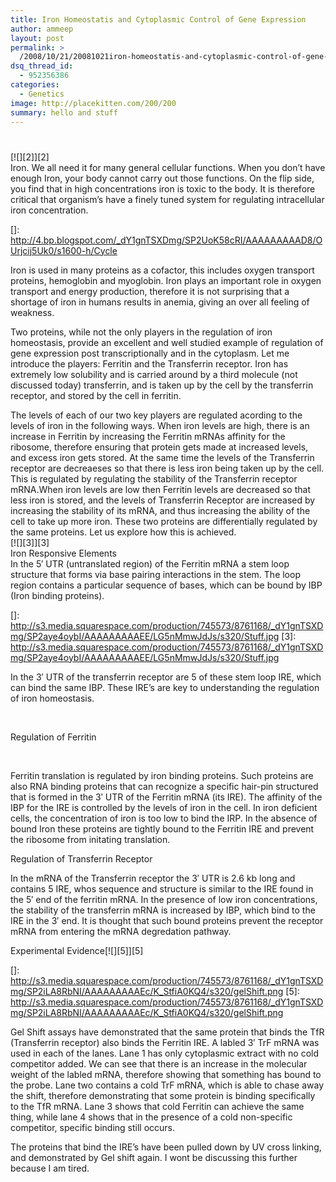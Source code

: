 ```yaml
---
title: Iron Homeostatis and Cytoplasmic Control of Gene Expression
author: ammeep
layout: post
permalink: >
  /2008/10/21/20081021iron-homeostatis-and-cytoplasmic-control-of-gene-expression-html/
dsq_thread_id:
  - 952356386
categories:
  - Genetics
image: http://placekitten.com/200/200
summary: hello and stuff
---
```

# 

[![][2]][2]  
Iron. We all need it for many general cellular functions. When you don’t have enough Iron, your body cannot carry out those functions. On the flip side, you find that in high concentrations iron is toxic to the body. It is therefore critical that organism’s have a finely tuned system for regulating intracellular iron concentration.

 []: http://4.bp.blogspot.com/_dY1gnTSXDmg/SP2UoK58cRI/AAAAAAAAAD8/OUrjcij5Uk0/s1600-h/Cycle

Iron is used in many proteins as a cofactor, this includes oxygen transport proteins, hemoglobin and myoglobin. Iron plays an important role in oxygen transport and energy production, therefore it is not surprising that a shortage of iron in humans results in anemia, giving an over all feeling of weakness.

Two proteins, while not the only players in the regulation of iron homeostasis, provide an excellent and well studied example of regulation of gene expression post transcriptionally and in the cytoplasm. Let me introduce the players: Ferritin and the Transferrin receptor. Iron has extremely low solubility and is carried around by a third molecule (not discussed today) transferrin, and is taken up by the cell by the transferrin receptor, and stored by the cell in ferritin.

The levels of each of our two key players are regulated acording to the levels of iron in the following ways. When iron levels are high, there is an increase in Ferritin by increasing the Ferritin mRNAs affinity for the ribosome, therefore ensuring that protein gets made at increased levels, and excess iron gets stored. At the same time the levels of the Transferrin receptor are decreaeses so that there is less iron being taken up by the cell. This is regulated by regulating the stability of the Transferrin receptor mRNA.When iron levels are low then Ferritin levels are decreased so that less iron is stored, and the levels of Transferrin Receptor are increased by increasing the stability of its mRNA, and thus increasing the ability of the cell to take up more iron. These two proteins are differentially regulated by the same proteins. Let us explore how this is achieved.  
[![][3]][3]  
Iron Responsive Elements  
In the 5′ UTR (untranslated region) of the Ferritin mRNA a stem loop structure that forms via base pairing interactions in the stem. The loop region contains a particular sequence of bases, which can be bound by IBP (Iron binding proteins).

 []: http://s3.media.squarespace.com/production/745573/8761168/_dY1gnTSXDmg/SP2aye4oybI/AAAAAAAAAEE/LG5nMmwJdJs/s320/Stuff.jpg
 [3]: http://s3.media.squarespace.com/production/745573/8761168/_dY1gnTSXDmg/SP2aye4oybI/AAAAAAAAAEE/LG5nMmwJdJs/s320/Stuff.jpg

In the 3′ UTR of the transferrin receptor are 5 of these stem loop IRE, which can bind the same IBP. These IRE’s are key to understanding the regulation of iron homeostasis.

 



Regulation of Ferritin

 

Ferritin translation is regulated by iron binding proteins. Such proteins are also RNA binding proteins that can recognize a specific hair-pin structured that is formed in the 3′ UTR of the Ferritin mRNA (its IRE). The affinity of the IBP for the IRE is controlled by the levels of iron in the cell. In iron deficient cells, the concentration of iron is too low to bind the IRP. In the absence of bound Iron these proteins are tightly bound to the Ferritin IRE and prevent the ribosome from initating translation.

Regulation of Transferrin Receptor

In the mRNA of the Transferrin receptor the 3′ UTR is 2.6 kb long and contains 5 IRE, whos sequence and structure is similar to the IRE found in the 5′ end of the ferritin mRNA. In the presence of low iron concentrations, the stability of the transferrin mRNA is increased by IBP, which bind to the IRE in the 3′ end. It is thought that such bound proteins prevent the receptor mRNA from entering the mRNA degredation pathway.

Experimental Evidence[![][5]][5]

 []: http://s3.media.squarespace.com/production/745573/8761168/_dY1gnTSXDmg/SP2iLA8RbNI/AAAAAAAAAEc/K_StfiA0KQ4/s320/gelShift.png
 [5]: http://s3.media.squarespace.com/production/745573/8761168/_dY1gnTSXDmg/SP2iLA8RbNI/AAAAAAAAAEc/K_StfiA0KQ4/s320/gelShift.png

Gel Shift assays have demonstrated that the same protein that binds the TfR (Transferrin receptor) also binds the Ferritin IRE. A labled 3′ TrF mRNA was used in each of the lanes. Lane 1 has only cytoplasmic extract with no cold competitor added. We can see that there is an increase in the molecular weight of the labled mRNA, therefore showing that something has bound to the probe. Lane two contains a cold TrF mRNA, which is able to chase away the shift, therefore demonstrating that some protein is binding specifically to the TfR mRNA. Lane 3 shows that cold Ferritin can achieve the same thing, while lane 4 shows that in the presence of a cold non-specific competitor, specific binding still occurs.

The proteins that bind the IRE’s have been pulled down by UV cross linking, and demonstrated by Gel shift again. I wont be discussing this further because I am tired.